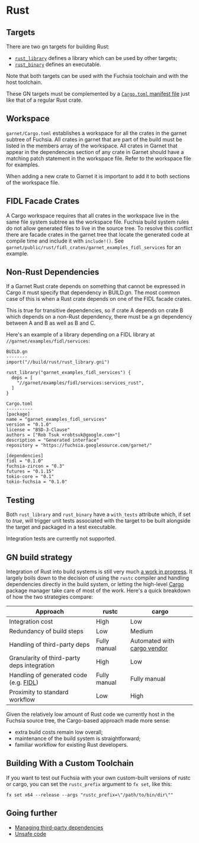 # Rust


## Targets

There are two gn targets for building Rust:
- [`rust_library`][target-library] defines a library which can be used by other
targets;
- [`rust_binary`][target-binary] defines an executable.

Note that both targets can be used with the Fuchsia toolchain and with the host
toolchain.

These GN targets must be complemented by a
[`Cargo.toml` manifest file][manifest] just like that of a regular Rust
crate.

## Workspace

`garnet/Cargo.toml` establishes a workspace for all the crates in the garnet
subtree of Fuchsia. All crates in garnet that are part of the build must be listed
in the members array of the workspace. All crates in Garnet that appear in the
dependencies section of any crate in Garnet should have a matching patch
statement in the workspace file. Refer to the workspace file for examples.

When adding a new crate to Garnet it is important to add it to both sections
of the workspace file.

## FIDL Facade Crates

A Cargo workspace requires that all crates in the workspace live in the same file
system subtree as the workspace file. Fuchsia build system rules do not allow generated
files to live in the source tree. To resolve this conflict there are facade crates
in the garnet tree that locate the generated code at compile time and include it with
`include!()`. See `garnet/public/rust/fidl_crates/garnet_examples_fidl_services` for
an example.

## Non-Rust Dependencies

If a Garnet Rust crate depends on something that cannot be expressed in Cargo it
must specify that dependency in BUILD.gn. The most common case of this is when
a Rust crate depends on one of the FIDL facade crates.

This is true for transitive dependencies, so if crate A depends on crate B which
depends on a non-Rust dependency, there must be a gn dependency between A and B as
well as B and C.

Here's an example of a library depending on a FIDL library
at `//garnet/examples/fidl/services`:

```
BUILD.gn
--------
import("//build/rust/rust_library.gni")

rust_library("garnet_examples_fidl_services") {
  deps = [
    "//garnet/examples/fidl/services:services_rust",
  ]
}

Cargo.toml
----------
[package]
name = "garnet_examples_fidl_services"
version = "0.1.0"
license = "BSD-3-Clause"
authors = ["Rob Tsuk <robtsuk@google.com>"]
description = "Generated interface"
repository = "https://fuchsia.googlesource.com/garnet/"

[dependencies]
fidl = "0.1.0"
fuchsia-zircon = "0.3"
futures = "0.1.15"
tokio-core = "0.1"
tokio-fuchsia = "0.1.0"
```

## Testing

Both `rust_library` and `rust_binary` have a `with_tests` attribute which, if
set to _true_, will trigger unit tests associated with the target to be built
alongside the target and packaged in a test executable.

Integration tests are currently not supported.


## GN build strategy

Integration of Rust into build systems is still very much
[a work in progress][build-integration]. It largely boils down to the decision
of using the `rustc` compiler and handling dependencies directly in the build
system, or letting the high-level [Cargo][cargo] package manager take care of
most of the work. Here's a quick breakdown of how the two strategies compare:

| Approach                                       | rustc        | cargo                                       |
|------------------------------------------------|--------------|---------------------------------------------|
| Integration cost                               | High         | Low                                         |
| Redundancy of build steps                      | Low          | Medium                                      |
| Handling of third-party deps                   | Fully manual | Automated with [cargo vendor][cargo-vendor] |
| Granularity of third-party deps integration    | High         | Low                                         |
| Handling of generated code (e.g. [FIDL][fidl]) | Fully manual | Fully manual                                |
| Proximity to standard workflow                 | Low          | High                                        |

Given the relatively low amount of Rust code we currently host in the Fuchsia
source tree, the Cargo-based approach made more sense:
- extra build costs remain low overall;
- maintenance of the build system is straightforward;
- familiar workflow for existing Rust developers.


## Building With a Custom Toolchain

If you want to test out Fuchsia with your own custom-built versions of rustc or cargo,
you can set the `rustc_prefix` argument to `fx set`, like this:

```
fx set x64 --release --args "rustc_prefix=\"/path/to/bin/dir\""
```

## Going further

- [Managing third-party dependencies](third_party.md)
- [Unsafe code](unsafe.md)


[target-library]: https://fuchsia.googlesource.com/build/+/master/rust/rust_library.gni "Rust library"
[target-binary]: https://fuchsia.googlesource.com/build/+/master/rust/rust_binary.gni "Rust binary"
[manifest]: http://doc.crates.io/manifest.html "Manifest file"
[build-integration]: https://github.com/rust-lang/rust-roadmap/issues/12 "Build integration"
[cargo]: https://github.com/rust-lang/cargo "Cargo"
[cargo-vendor]: https://github.com/alexcrichton/cargo-vendor "cargo-vendor"
[fidl]: https://fuchsia.googlesource.com/garnet/+/master/public/lib/fidl/ "FIDL"
